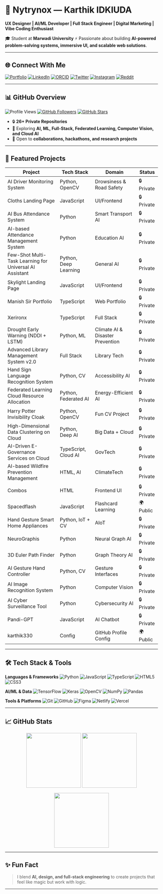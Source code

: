# 🌌 Nytrynox — Karthik IDKIUDA

**UX Designer | AI/ML Developer | Full Stack Engineer | Digital Marketing | Vibe Coding Enthusiast**

🎓 Student at **Marwadi University**
⚡ Passionate about building **AI-powered problem-solving systems, immersive UI, and scalable web solutions**.

---

## 🌐 Connect With Me

[![Portfolio](https://img.shields.io/badge/Portfolio-Visit-1abc9c?style=for-the-badge\&logo=firefox\&logoColor=white)](https://aquamarine-kheer-233b3a.netlify.app/)
[![LinkedIn](https://img.shields.io/badge/LinkedIn-Karthik-0077B5?style=for-the-badge\&logo=linkedin\&logoColor=white)](https://in/karthik129259)
[![ORCID](https://img.shields.io/badge/ORCID-0009--0008--2949--5592-A6CE39?style=for-the-badge\&logo=orcid\&logoColor=white)](https://orcid.org/0009-0008-2949-5592)
[![Twitter](https://img.shields.io/badge/Twitter-@Karthik64066151-1DA1F2?style=for-the-badge\&logo=twitter\&logoColor=white)](https://twitter.com/Karthik64066151)
[![Instagram](https://img.shields.io/badge/Instagram-_karthik.z_-E4405F?style=for-the-badge\&logo=instagram\&logoColor=white)](https://instagram.com/_karthik.z_)
[![Reddit](https://img.shields.io/badge/Reddit-Conscious--Gain29-FF4500?style=for-the-badge\&logo=reddit\&logoColor=white)](https://reddit.com/u/Conscious-Gain29)

---

## 📊 GitHub Overview

![Profile Views](https://komarev.com/ghpvc/?username=karthik330\&label=Profile%20Views\&color=ff69b4\&style=flat-square)
[![GitHub Followers](https://img.shields.io/github/followers/karthik330?label=Followers\&style=social)](https://github.com/karthik330)
[![GitHub Stars](https://img.shields.io/github/stars/karthik330?affiliations=OWNER\&style=social)](https://github.com/karthik330?tab=repositories)

* 🔒 **26+ Private Repositories**
* 🌟 Exploring **AI, ML, Full-Stack, Federated Learning, Computer Vision, and Cloud AI**
* 🤝 Open to **collaborations, hackathons, and research projects**

---

## 🚀 Featured Projects

| Project                                                 | Tech Stack            | Domain                           | Status     |
| ------------------------------------------------------- | --------------------- | -------------------------------- | ---------- |
| AI Driver Monitoring System                             | Python, OpenCV        | Drowsiness & Road Safety         | 🔒 Private |
| Cloths Landing Page                                     | JavaScript            | UI/Frontend                      | 🔒 Private |
| AI Bus Attendance System                                | Python                | Smart Transport AI               | 🔒 Private |
| AI-based Attendance Management System                   | Python                | Education AI                     | 🔒 Private |
| Few-Shot Multi-Task Learning for Universal AI Assistant | Python, Deep Learning | General AI                       | 🔒 Private |
| Skylight Landing Page                                   | JavaScript            | UI/Frontend                      | 🔒 Private |
| Manish Sir Portfolio                                    | TypeScript            | Web Portfolio                    | 🔒 Private |
| Xerironx                                                | TypeScript            | Full Stack                       | 🔒 Private |
| Drought Early Warning (NDDI + LSTM)                     | Python, ML            | Climate AI & Disaster Prevention | 🔒 Private |
| Advanced Library Management System v2.0                 | Full Stack            | Library Tech                     | 🔒 Private |
| Hand Sign Language Recognition System                   | Python, CV            | Accessibility AI                 | 🔒 Private |
| Federated Learning Cloud Resource Allocation            | Python, Federated AI  | Energy-Efficient AI              | 🔒 Private |
| Harry Potter Invisibility Cloak                         | Python, OpenCV        | Fun CV Project                   | 🔒 Private |
| High-Dimensional Data Clustering on Cloud               | Python, Deep AI       | Big Data + Cloud                 | 🔒 Private |
| AI-Driven E-Governance Services on Cloud                | TypeScript, Cloud AI  | GovTech                          | 🔒 Private |
| AI-based Wildfire Prevention Management                 | HTML, AI              | ClimateTech                      | 🔒 Private |
| Combos                                                  | HTML                  | Frontend UI                      | 🔒 Private |
| Spacedflash                                             | JavaScript            | Flashcard Learning               | 🌍 Public  |
| Hand Gesture Smart Home Appliances                      | Python, IoT + CV      | AIoT                             | 🔒 Private |
| NeuroGraphis                                            | Python                | Neural Graph AI                  | 🔒 Private |
| 3D Euler Path Finder                                    | Python                | Graph Theory AI                  | 🔒 Private |
| AI Gesture Hand Controller                              | Python, CV            | Gesture Interfaces               | 🔒 Private |
| AI Image Recognition System                             | Python                | Computer Vision                  | 🔒 Private |
| AI Cyber Surveillance Tool                              | Python                | Cybersecurity AI                 | 🔒 Private |
| Pandi-GPT                                               | JavaScript            | AI Chatbot                       | 🔒 Private |
| karthik330                                              | Config                | GitHub Profile Config            | 🌍 Public  |

---

## 🛠️ Tech Stack & Tools

**Languages & Frameworks**
![Python](https://img.shields.io/badge/Python-3776AB?style=flat-square\&logo=python\&logoColor=white)
![JavaScript](https://img.shields.io/badge/JavaScript-F7DF1E?style=flat-square\&logo=javascript\&logoColor=black)
![TypeScript](https://img.shields.io/badge/TypeScript-3178C6?style=flat-square\&logo=typescript\&logoColor=white)
![HTML5](https://img.shields.io/badge/HTML5-E34F26?style=flat-square\&logo=html5\&logoColor=white)
![CSS3](https://img.shields.io/badge/CSS3-1572B6?style=flat-square\&logo=css3\&logoColor=white)

**AI/ML & Data**
![TensorFlow](https://img.shields.io/badge/TensorFlow-FF6F00?style=flat-square\&logo=tensorflow\&logoColor=white)
![Keras](https://img.shields.io/badge/Keras-D00000?style=flat-square\&logo=keras\&logoColor=white)
![OpenCV](https://img.shields.io/badge/OpenCV-27338e?style=flat-square\&logo=opencv\&logoColor=white)
![NumPy](https://img.shields.io/badge/NumPy-013243?style=flat-square\&logo=numpy\&logoColor=white)
![Pandas](https://img.shields.io/badge/Pandas-150458?style=flat-square\&logo=pandas\&logoColor=white)

**Tools & Platforms**
![Git](https://img.shields.io/badge/Git-F05032?style=flat-square\&logo=git\&logoColor=white)
![GitHub](https://img.shields.io/badge/GitHub-181717?style=flat-square\&logo=github\&logoColor=white)
![Figma](https://img.shields.io/badge/Figma-F24E1E?style=flat-square\&logo=figma\&logoColor=white)
![Netlify](https://img.shields.io/badge/Netlify-00C7B7?style=flat-square\&logo=netlify\&logoColor=white)
![Vercel](https://img.shields.io/badge/Vercel-000000?style=flat-square\&logo=vercel\&logoColor=white)

---

## 📈 GitHub Stats

<p align="center">  
  <img src="https://github-readme-stats.vercel.app/api?username=karthik330&show_icons=true&theme=radical" height="180"/>  
  <img src="https://github-readme-stats.vercel.app/api/top-langs/?username=karthik330&layout=compact&theme=radical" height="180"/>  
</p>  

<p align="center">  
  <img src="https://streak-stats.demolab.com?user=karthik330&theme=radical&hide_border=false" height="180"/>  
</p>  

---

## ✨ Fun Fact

> I blend **AI, design, and full-stack engineering** to create projects that feel like magic but work with logic.

---
